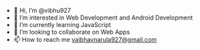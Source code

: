 - 👋 Hi, I’m @vibhu927
- 👀 I’m interested in Web Development and Android Development
- 🌱 I’m currently learning JavaScript
- 💞️ I’m looking to collaborate on Web Apps
- 📫 How to reach me vaibhavnarula927@gmail.com

<!---
vibhu927/vibhu927 is a ✨ special ✨ repository because its `README.md` (this file) appears on your GitHub profile.
You can click the Preview link to take a look at your changes.
--->
